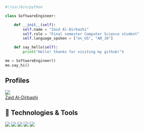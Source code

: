 

```python
#!/usr/bin/python

class SoftwareEngineer:

    def __init__(self):
        self.name = "Zaid Al-Dirbashi"
        self.role = "Final semester Computer Science student"
        self.language_spoken = ["en_US", "AR_JO"]

    def say_hello(self):
        print("Hello! thanks for visiting my github!")

me = SoftwareEngineer()
me.say_hi()

```

## Profiles

![](https://img.shields.io/badge/LinkedIn-0077B5?style=for-the-badge&logo=linkedin&logoColor=white)\
[Zaid Al-Dirbashi](www.linkedin.com/in/zaid-al-dirbashi)

## 🔧 Technologies & Tools

![](https://img.shields.io/badge/OS-Linux-informational?style=flat&logo=linux&logoColor=white&color=6aa6f8)
![](https://img.shields.io/badge/Editor-VS_Code-informational?style=flat&logo=visual-studio-code&logoColor=white&color=6aa6f8)
![](https://img.shields.io/badge/Code-Python-informational?style=flat&logo=python&logoColor=white&color=6aa6f8)
![](https://img.shields.io/badge/Code-JavaScript-informational?style=flat&logo=javascript&logoColor=white&color=6aa6f8)
![](https://img.shields.io/badge/Code-C-informational?style=flat&logo=C&logoColor=white&color=6aa6f8)
